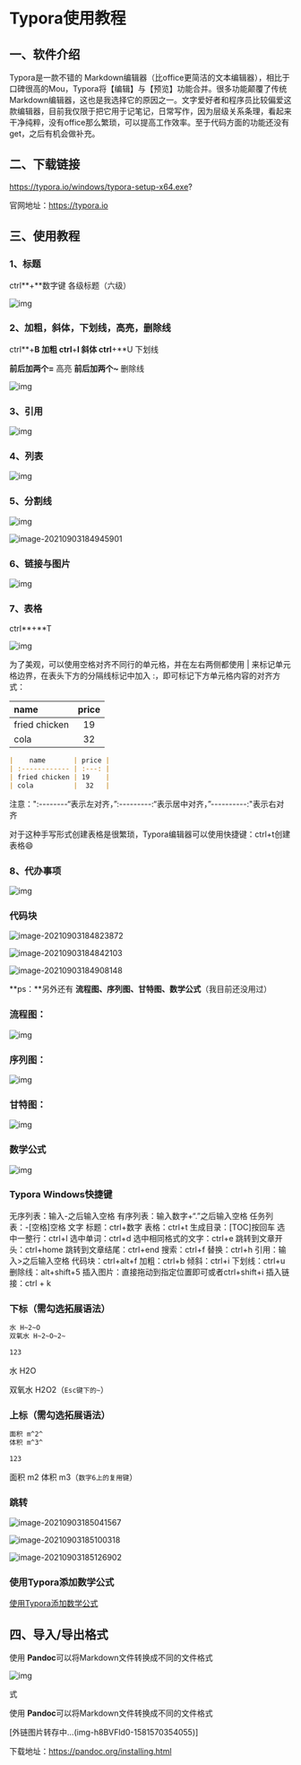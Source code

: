 # Typora使用教程 #



## **一、软件介绍**

Typora是一款不错的 Markdown编辑器（比office更简洁的文本编辑器），相比于口碑很高的Mou，Typora将【编辑】与【预览】功能合并。很多功能颠覆了传统Markdown编辑器，这也是我选择它的原因之一。文字爱好者和程序员比较偏爱这款编辑器，目前我仅限于把它用于记笔记，日常写作，因为层级关系条理，看起来干净纯粹，没有office那么繁琐，可以提高工作效率。至于代码方面的功能还没有get，之后有机会做补充。



## 二、下载链接

https://typora.io/windows/typora-setup-x64.exe?

官网地址：https://typora.io



## 三、使用教程

### **1、标题**

ctrl**+**数字键 各级标题（六级）

![img](https://imgconvert.csdnimg.cn/aHR0cHM6Ly9tbWJpei5xcGljLmNuL21tYml6X3BuZy9GMXVFSG84dEhzYXJmMUw5WTBidGV0a3UzbThPTFF5OXhDMWlhQkZHcVFlV2pnVHBnNm40MEkxeFV4ZWg0UU1GZkVtU3l0NzU1a3B1M3pEZnh0SklZVGcvNjQw?x-oss-process=image/format,png)

### **2、加粗，斜体，下划线，高亮，删除线**

ctrl**+**B 加粗 ctrl**+**I 斜体 ctrl**+**U 下划线

**前后加两个=** 高亮 **前后加两个~** 删除线

![img](https://imgconvert.csdnimg.cn/aHR0cHM6Ly9tbWJpei5xcGljLmNuL21tYml6X3BuZy9GMXVFSG84dEhzYXJmMUw5WTBidGV0a3UzbThPTFF5OWJEODRDbnJ4M01QSkQ0UGhsSFpmM1A2RVFrSEx2Wll5eE1yUVlCUm54aFA4RXhLZjFCTDh5US82NDA?x-oss-process=image/format,png)

###  **3、引用**

![img](https://imgconvert.csdnimg.cn/aHR0cHM6Ly9tbWJpei5xcGljLmNuL21tYml6X3BuZy9GMXVFSG84dEhzYXJmMUw5WTBidGV0a3UzbThPTFF5OXhPR0U4V3NYUlc2QzRRSWJLOWljWmZaOWppY3BkYkFSZEZueXljZDdXZnkwTnNGNzFaVUU1M1lRLzY0MA?x-oss-process=image/format,png)

###  **4、列表**

![img](https://imgconvert.csdnimg.cn/aHR0cHM6Ly9tbWJpei5xcGljLmNuL21tYml6X3BuZy9GMXVFSG84dEhzYXJmMUw5WTBidGV0a3UzbThPTFF5OUc1V045ZlpFakxKalBrYUZYM1NiaWFtNnlnQThvT29FbXk3REVDdnV3Rm12YTRNS08xRk1JU3cvNjQw?x-oss-process=image/format,png)

###  **5、分割线**

![img](https://imgconvert.csdnimg.cn/aHR0cHM6Ly9tbWJpei5xcGljLmNuL21tYml6X3BuZy9GMXVFSG84dEhzYXJmMUw5WTBidGV0a3UzbThPTFF5OUgydzQ3cXc4N0lhV0p2MjAzbkp1d1I5Y3ljN0tiOHB3ZWxyOXd3OWtlVjB1MmFPV2ZJVXFwQS82NDA?x-oss-process=image/format,png)

![image-20210903184945901](C:\Users\ASUS\AppData\Roaming\Typora\typora-user-images\image-20210903184945901.png)



###  **6、链接与图片**

![img](https://imgconvert.csdnimg.cn/aHR0cHM6Ly9tbWJpei5xcGljLmNuL21tYml6X3BuZy9GMXVFSG84dEhzYXJmMUw5WTBidGV0a3UzbThPTFF5OXNyYWR5aWNmaWFpYXc2b0tXaWFSU1NBT3ZpYTgwZFVVdENhcUxuaWJhVHF6RllOSmQ1TkNaWmFLSUZtUS82NDA?x-oss-process=image/format,png)

###  **7、表格**

ctrl**+**T

![img](https://imgconvert.csdnimg.cn/aHR0cHM6Ly9tbWJpei5xcGljLmNuL21tYml6X3BuZy9GMXVFSG84dEhzYXJmMUw5WTBidGV0a3UzbThPTFF5OVZycWVZN29JTHlaSDJtQkswMnVRVG5Nc2JpYk9NRUJnbEtBaWFPTFhxZEtkN3l2SzZ1VTRWR3pBLzY0MA?x-oss-process=image/format,png)

为了美观，可以使用空格对齐不同行的单元格，并在左右两侧都使用 | 来标记单元格边界，在表头下方的分隔线标记中加入 :，即可标记下方单元格内容的对齐方式：

| name          | price |
| :------------ | :---: |
| fried chicken |  19   |
| cola          |  32   |

```markdown
|    name       | price |
| :------------ | :---: |
| fried chicken | 19    |
| cola          |  32   |
```

注意：":--------“表示左对齐，”:---------:“表示居中对齐，”----------:"表示右对齐

对于这种手写形式创建表格是很繁琐，Typora编辑器可以使用快捷键：ctrl+t创建表格😄


###  **8、代办事项**

![img](https://imgconvert.csdnimg.cn/aHR0cHM6Ly9tbWJpei5xcGljLmNuL21tYml6X3BuZy9GMXVFSG84dEhzYXJmMUw5WTBidGV0a3UzbThPTFF5OXJWU2M2aWFEdHp0ZTNmVUI1dGQwVUx0M2dTWkxNeDd2TXpBdVBkOWs0ek9DazR5aWJESUtlU2t3LzY0MA?x-oss-process=image/format,png)



### 代码块

![image-20210903184823872](C:\Users\ASUS\AppData\Roaming\Typora\typora-user-images\image-20210903184823872.png)

![image-20210903184842103](C:\Users\ASUS\AppData\Roaming\Typora\typora-user-images\image-20210903184842103.png)

![image-20210903184908148](C:\Users\ASUS\AppData\Roaming\Typora\typora-user-images\image-20210903184908148.png)



**ps：**另外还有 **流程图、序列图、甘特图、数学公式**（我目前还没用过）

###  流程图：

![img](https://imgconvert.csdnimg.cn/aHR0cHM6Ly9tbWJpei5xcGljLmNuL21tYml6X3BuZy9GMXVFSG84dEhzYXJmMUw5WTBidGV0a3UzbThPTFF5OThtaWN1eWpVRUhOaFZOU3NIa1RZc0RKamljTFZlamxEWldacHJ5M3Bnd3paZnN5VXpDWDZIZW53LzY0MA?x-oss-process=image/format,png)

###  序列图：

![img](https://imgconvert.csdnimg.cn/aHR0cHM6Ly9tbWJpei5xcGljLmNuL21tYml6X3BuZy9GMXVFSG84dEhzYXJmMUw5WTBidGV0a3UzbThPTFF5OVpNeWljcVdOT3NCZHhIdjl5V2JYYzNDYW5XaWFURFdaYWUwZWg1Y01wZ2FjdGpESE1tanlqeFlRLzY0MA?x-oss-process=image/format,png)

###  甘特图：

![img](https://imgconvert.csdnimg.cn/aHR0cHM6Ly9tbWJpei5xcGljLmNuL21tYml6X3BuZy9GMXVFSG84dEhzYXJmMUw5WTBidGV0a3UzbThPTFF5OWU5MWFDbXNVeGljOHJJdk05c0V4ZkFGallFNWNCekp4YUs5NzAyY3g4R2liSm0yb2RsamJ6aExnLzY0MA?x-oss-process=image/format,png)

###  数学公式

![img](https://imgconvert.csdnimg.cn/aHR0cHM6Ly9tbWJpei5xcGljLmNuL21tYml6X3BuZy9GMXVFSG84dEhzYXJmMUw5WTBidGV0a3UzbThPTFF5OUg3MGJYbnpxQmVoYWtMMkdqa3hCamRsalJoRTN2bkZBYkJ2MkNrYVZsVlZlbHZWVEFJWEFtdy82NDA?x-oss-process=image/format,png)



### Typora Windows快捷键

无序列表：输入-之后输入空格
有序列表：输入数字+“.”之后输入空格
任务列表：-[空格]空格 文字
标题：ctrl+数字
表格：ctrl+t
生成目录：[TOC]按回车
选中一整行：ctrl+l
选中单词：ctrl+d
选中相同格式的文字：ctrl+e
跳转到文章开头：ctrl+home
跳转到文章结尾：ctrl+end
搜索：ctrl+f
替换：ctrl+h
引用：输入>之后输入空格
代码块：ctrl+alt+f
加粗：ctrl+b
倾斜：ctrl+i
下划线：ctrl+u
删除线：alt+shift+5
插入图片：直接拖动到指定位置即可或者ctrl+shift+i
插入链接：ctrl + k

### **下标（需勾选拓展语法）**

```markdown
水 H~2~O 
双氧水 H~2~O~2~ 

123
```

水 H2O

双氧水 H2O2（`Esc键下的~`）

### **上标（需勾选拓展语法）**

```markdown
面积 m^2^ 
体积 m^3^

123
```

面积 m2
体积 m3（`数字6上的复用键`）

### 跳转

![image-20210903185041567](C:\Users\ASUS\AppData\Roaming\Typora\typora-user-images\image-20210903185041567.png)

![image-20210903185100318](C:\Users\ASUS\AppData\Roaming\Typora\typora-user-images\image-20210903185100318.png)

![image-20210903185126902](C:\Users\ASUS\AppData\Roaming\Typora\typora-user-images\image-20210903185126902.png)

### 使用Typora添加数学公式

[使用Typora添加数学公式](https://blog.csdn.net/mingzhuo_126/article/details/82722455)

## 四、导入/导出格式

使用 **Pandoc**可以将Markdown文件转换成不同的文件格式

![img](https://imgconvert.csdnimg.cn/aHR0cHM6Ly9tbWJpei5xcGljLmNuL21tYml6X3BuZy9GMXVFSG84dEhzYXJmMUw5WTBidGV0a3UzbThPTFF5OTRhY0xVR3VMdWoyZWlhaHRIdFVpYTNSZnFsYXFTVmlhenZUNmxCTXhEUUJyVFRRME1YUWMxalFrdy82NDA?x-oss-process=image/format,png)

式

使用 **Pandoc**可以将Markdown文件转换成不同的文件格式

[外链图片转存中…(img-h8BVFld0-1581570354055)]

下载地址：https://pandoc.org/installing.html

